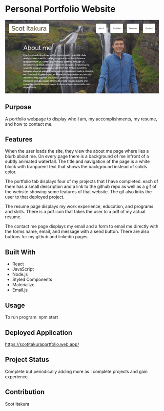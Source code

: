 # Personal Portfolio Website

![](src/assets/images/about-example.PNG)

## Purpose
A portfolio webpage to display who I am, my accomplishments, my resume, and how to contact me.

## Features
When the user loads the site, they view the about me page where lies a blurb about me. On every page there is a  background of me infront of a subtly animated waterfall. The title and navigation of the page is a white block with tranparent text that shows the background instead of solids color.

The portfolio tab displays four of my projects that I have completed. each of them has a small description and a link to the github repo as well as a gif of the website showing some features of that website. The gif also links the user to that deployed project.

The resume page displays my work experience, education, and programs and skills. There is a pdf icon that takes the user to a pdf of my actual resume.

The contact me page displays my email and a form to email me directly with the forms name, email, and message with a send button. There are also buttons for my github and linkedin pages.

## Built With
* React
* JavaScript
* Node.js
* Styled Components
* Materialize
* Email.js

## Usage
To run program: npm start

## Deployed Application
https://scotitakuraportfolio.web.app/

## Project Status
Complete but periodically adding more as I complete projects and gain experience.

## Contribution
Scot Itakura